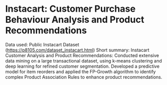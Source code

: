 #  Instacart: Customer Purchase Behaviour Analysis and Product Recommendations
Data used: Public Instacart Dataset (https://p8105.com/dataset_instacart.html)
Short summary: Instacart Customer Analysis and Product Recommendations: Conducted extensive data mining on a large transactional dataset, using k-means clustering and deep learning for refined customer segmentation. Developed a predictive model for item reorders and applied the FP-Growth algorithm to identify complex Product Association Rules to enhance product recommendations.
